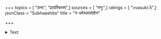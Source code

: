 +++
topics = [ "दम्भः", "प्रायश्चित्तम्",]
sources = [ "मनुः",]
ratings = [ "vvasuki:5",]
jsonClass = "Subhaashita"
title = "न धर्मस्यापदेशेन"

+++

<details><summary>Text</summary>

न धर्मस्यापदेशेन पापं कृत्वा व्रतं चरेत् ।  
व्रतेन पापं प्रच्छाद्य कुर्वन् स्त्रीशूद्रदम्भनम् ॥   
प्रेत्येह चेदृशा विप्रा गर्ह्यन्ते ब्रह्मवादिभिः ।  
छद्मना चरितं यच्च व्रतं रक्षांसि गच्छति ॥
</details>
